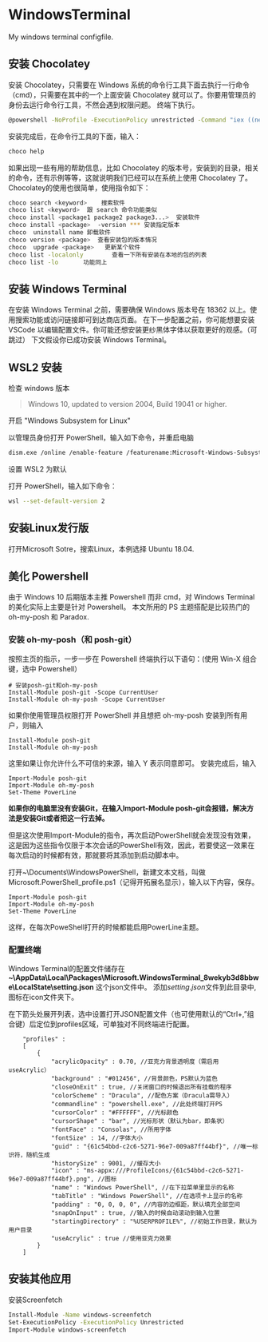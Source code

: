 # WindowsTerminal

My windows terminal configfile.

## 安装 Chocolatey
安装 Chocolatey，只需要在 Windows 系统的命令行工具下面去执行一行命令（cmd），只需要在其中的一个上面安装 Chocolatey 就可以了。你要用管理员的身份去运行命令行工具，不然会遇到权限问题。
终端下执行。
```bash
@powershell -NoProfile -ExecutionPolicy unrestricted -Command "iex ((new-object net.webclient).DownloadString('https://chocolatey.org/install.ps1'))" && SET PATH=%PATH%;%ALLUSERSPROFILE%\chocolatey\bin
```
安装完成后，在命令行工具的下面，输入：
```bash
choco help
```
如果出现一些有用的帮助信息，比如 Chocolatey 的版本号，安装到的目录，相关的命令，还有示例等等，这就说明我们已经可以在系统上使用 Chocolatey 了。
Chocolatey的使用也很简单，使用指令如下：
```bash
choco search <keyword>    搜索软件
choco list <keyword>  跟 search 命令功能类似
choco install <package1 package2 package3...>  安装软件
choco install <package>  -version *** 安装指定版本
choco  uninstall name 卸载软件
choco version <package>  查看安装包的版本情况
choco  upgrade <package>   更新某个软件 
choco list -localonly        查看一下所有安装在本地的包的列表
choco list -lo       功能同上
```

## 安装 Windows Terminal

在安装 Windows Terminal 之前，需要确保 Windows 版本号在 18362 以上。使用搜索功能或访问链接即可到达商店页面。
在下一步配置之前，你可能想要安装 VSCode 以编辑配置文件。你可能还想安装更纱黑体字体以获取更好的观感。（可跳过）
下文假设你已成功安装 Windows Terminal。
## WSL2 安装
检查 windows 版本

>Windows 10, updated to version 2004, Build 19041 or higher.

开启 "Windows Subsystem for Linux"  

以管理员身份打开 PowerShell，输入如下命令，并重启电脑
```bash
dism.exe /online /enable-feature /featurename:Microsoft-Windows-Subsystem-Linux /all /norestart
```
设置 WSL2 为默认

打开 PowerShell，输入如下命令：
```bash
wsl --set-default-version 2
```

## 安装Linux发行版
打开Microsoft Sotre，搜索Linux，本例选择 Ubuntu 18.04.

## 美化 Powershell

由于 Windows 10 后期版本主推 Powershell 而非 cmd，对 Windows Terminal 的美化实际上主要是针对 Powershell。
本文所用的 PS 主题搭配是比较热门的 oh-my-posh 和 Paradox.

### 安装 oh-my-posh（和 posh-git）

按照主页的指示，一步一步在 Powershell 终端执行以下语句：(使用 Win-X 组合键，选中 Powershell）

```
# 安装posh-git和oh-my-posh
Install-Module posh-git -Scope CurrentUser
Install-Module oh-my-posh -Scope CurrentUser
```

如果你使用管理员权限打开 PowerShell 并且想把 oh-my-posh 安装到所有用户，则输入

```
Install-Module posh-git
Install-Module oh-my-posh
```

这里如果让你允许什么不可信的来源，输入 Y 表示同意即可。
安装完成后，输入

```
Import-Module posh-git
Import-Module oh-my-posh
Set-Theme PowerLine
```
**如果你的电脑里没有安装Git，在输入Import-Module posh-git会报错，解决方法是安装Git或者把这一行去掉。**

但是这次使用Import-Module的指令，再次启动PowerShell就会发现没有效果，这是因为这些指令仅限于本次会话的PowerShell有效，因此，若要使这一效果在每次启动的时候都有效，那就要将其添加到启动脚本中。

打开~\Documents\WindowsPowerShell，新建文本文档，叫做Microsoft.PowerShell_profile.ps1（记得开拓展名显示），输入以下内容，保存。
```
Import-Module posh-git
Import-Module oh-my-posh
Set-Theme PowerLine
```
这样，在每次PoweShell打开的时候都能启用PowerLine主题。

### 配置终端

Windows Terminal的配置文件储存在
**~\AppData\Local\Packages\Microsoft.WindowsTerminal_8wekyb3d8bbwe\LocalState\setting.json**
这个json文件中。
添加*setting.json*文件到此目录中,图标在icon文件夹下。

在下箭头处展开列表，选中设置打开JSON配置文件（也可使用默认的“Ctrl+,”组合键）后定位到profiles区域，可单独对不同终端进行配置。
```
    "profiles" : 
    [
        {
            "acrylicOpacity" : 0.70, //亚克力背景透明度（需启用useAcrylic）
            "background" : "#012456", //背景颜色，PS默认为蓝色
            "closeOnExit" : true, //关闭窗口的时候退出所有挂载的程序
            "colorScheme" : "Dracula", //配色方案（Dracula需导入）
            "commandline" : "powershell.exe", //此处终端打开PS
            "cursorColor" : "#FFFFFF", //光标颜色
            "cursorShape" : "bar", //光标形状（默认为bar，即条状）
            "fontFace" : "Consolas", //所用字体
            "fontSize" : 14, //字体大小
            "guid" : "{61c54bbd-c2c6-5271-96e7-009a87ff44bf}", //唯一标识符，随机生成
            "historySize" : 9001, //缓存大小
            "icon" : "ms-appx:///ProfileIcons/{61c54bbd-c2c6-5271-96e7-009a87ff44bf}.png", //图标
            "name" : "Windows PowerShell", //在下拉菜单里显示的名称
            "tabTitle" : "Windows PowerShell", //在选项卡上显示的名称
            "padding" : "0, 0, 0, 0", //内容的边框距，默认填充全部空间
            "snapOnInput" : true, //输入的时候自动滚动到输入位置
            "startingDirectory" : "%USERPROFILE%", //初始工作目录，默认为用户目录
            "useAcrylic" : true //使用亚克力效果
        }
    ]
```

## 安装其他应用
安装Screenfetch
```bash
Install-Module -Name windows-screenfetch
Set-ExecutionPolicy -ExecutionPolicy Unrestricted
Import-Module windows-screenfetch
```